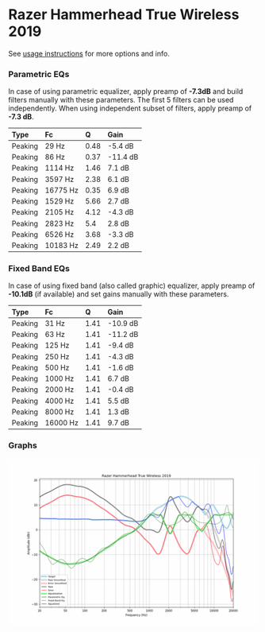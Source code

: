 # Razer Hammerhead True Wireless 2019
See [usage instructions](https://github.com/jaakkopasanen/AutoEq#usage) for more options and info.

### Parametric EQs
In case of using parametric equalizer, apply preamp of **-7.3dB** and build filters manually
with these parameters. The first 5 filters can be used independently.
When using independent subset of filters, apply preamp of **-7.3 dB**.

| Type    | Fc       |    Q | Gain     |
|:--------|:---------|:-----|:---------|
| Peaking | 29 Hz    | 0.48 | -5.4 dB  |
| Peaking | 86 Hz    | 0.37 | -11.4 dB |
| Peaking | 1114 Hz  | 1.46 | 7.1 dB   |
| Peaking | 3597 Hz  | 2.38 | 6.1 dB   |
| Peaking | 16775 Hz | 0.35 | 6.9 dB   |
| Peaking | 1529 Hz  | 5.66 | 2.7 dB   |
| Peaking | 2105 Hz  | 4.12 | -4.3 dB  |
| Peaking | 2823 Hz  | 5.4  | 2.8 dB   |
| Peaking | 6526 Hz  | 3.68 | -3.3 dB  |
| Peaking | 10183 Hz | 2.49 | 2.2 dB   |

### Fixed Band EQs
In case of using fixed band (also called graphic) equalizer, apply preamp of **-10.1dB**
(if available) and set gains manually with these parameters.

| Type    | Fc       |    Q | Gain     |
|:--------|:---------|:-----|:---------|
| Peaking | 31 Hz    | 1.41 | -10.9 dB |
| Peaking | 63 Hz    | 1.41 | -11.2 dB |
| Peaking | 125 Hz   | 1.41 | -9.4 dB  |
| Peaking | 250 Hz   | 1.41 | -4.3 dB  |
| Peaking | 500 Hz   | 1.41 | -1.6 dB  |
| Peaking | 1000 Hz  | 1.41 | 6.7 dB   |
| Peaking | 2000 Hz  | 1.41 | -0.4 dB  |
| Peaking | 4000 Hz  | 1.41 | 5.5 dB   |
| Peaking | 8000 Hz  | 1.41 | 1.3 dB   |
| Peaking | 16000 Hz | 1.41 | 9.7 dB   |

### Graphs
![](./Razer%20Hammerhead%20True%20Wireless%202019.png)